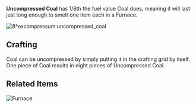 [Title]: Uncompressed_Coal
[Icon]: excompressum:uncompressed_coal

**Uncompressed Coal** has 1/8th the fuel value Coal does, meaning it will last just long enough to smelt one item each in a Furnace.

![8*excompressum:uncompressed_coal](crafting://minecraft:coal,null,null,null,null,null,null,null,null)

## Crafting
Coal can be uncompressed by simply putting it in the crafting grid by itself. One piece of Coal results in eight pieces of Uncompressed Coal.

## Related Items
![Furnace](minecraft:furnace)